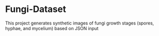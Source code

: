 # Fungi-Dataset
This project generates synthetic images of fungi growth stages (spores, hyphae, and mycelium) based on JSON input
